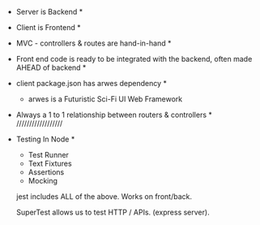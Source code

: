  * Server is Backend *
 * Client is Frontend *
 * MVC - controllers & routes are hand-in-hand *

 * Front end code is ready to be integrated with the backend, often made AHEAD of backend *

 * client package.json has arwes dependency *
    - arwes is a Futuristic Sci-Fi UI Web Framework

* Always a 1 to 1 relationship between routers & controllers *
//////////////////

 * Testing In Node *
    - Test Runner
    - Text Fixtures
    - Assertions
    - Mocking

    jest includes ALL of the above. Works on front/back. 

    SuperTest allows us to test HTTP / APIs. (express server). 
